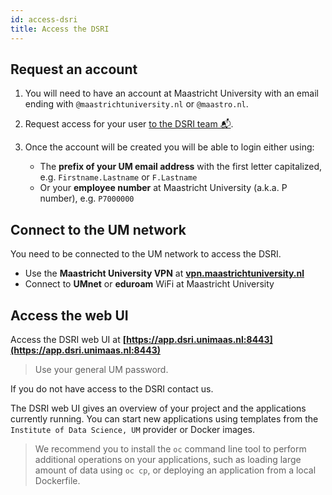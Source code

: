 ```yaml
---
id: access-dsri
title: Access the DSRI
---
```


## Request an account

1. You will need to have an account at Maastricht University with an email ending with `@maastrichtuniversity.nl` or `@maastro.nl`.

2. Request access for your user [to the DSRI team 📬](mailto:dsri-support-l@maastrichtuniversity.nl).

3. Once the account will be created you will be able to login either using:
   * The **prefix of your UM email address** with the first letter capitalized, e.g. `Firstname.Lastname` or `F.Lastname`
   * Or your **employee number** at Maastricht University (a.k.a. P number), e.g. `P7000000`

## Connect to the UM network

You need to be connected to the UM network to access the DSRI.

* Use the **Maastricht University VPN** at **[vpn.maastrichtuniversity.nl](https://vpn.maastrichtuniversity.nl/)**
* Connect to **UMnet** or **eduroam** WiFi at Maastricht University

## Access the web UI

Access the DSRI web UI at **[https://app.dsri.unimaas.nl:8443](https://app.dsri.unimaas.nl:8443)**

> Use your general UM password.

If you do not have access to the DSRI contact us.

The DSRI web UI gives an overview of your project and the applications currently running. You can start new applications using templates from the `Institute of Data Science, UM` provider or Docker images.

> We recommend you to install the `oc` command line tool to perform additional operations on your applications, such as loading large amount of data using `oc cp`, or deploying an application from a local Dockerfile.